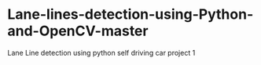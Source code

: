 # Lane-lines-detection-using-Python-and-OpenCV-master
Lane Line detection using python self driving car project 1
